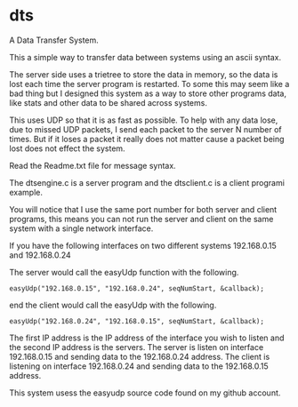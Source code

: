 # dts
A Data Transfer System.

This a simple way to transfer data between systems using an ascii syntax.

The server side uses a trietree to store the data in memory, so the data is lost each time the server
program is restarted.  To some this may seem like a bad thing but I designed this system as a way to
store other programs data, like stats and other data to be shared across systems.

This uses UDP so that it is as fast as possible.  To help with any data lose, due to missed UDP packets, I
send each packet to the server N number of times.  But if it loses a packet it really does not matter cause
a packet being lost does not effect the system.

Read the Readme.txt file for message syntax.

The dtsengine.c is a server program and the dtsclient.c is a client programi example.

You will notice that I use the same port number for both server and client programs, this means you can
not run the server and client on the same system with a single network interface.

If you have the following interfaces on two different systems 192.168.0.15 and 192.168.0.24

The server would call the easyUdp function with the following.

	easyUdp("192.168.0.15", "192.168.0.24", seqNumStart, &callback);

end the client would call the easyUdp with the following.

	easyUdp("192.168.0.24", "192.168.0.15", seqNumStart, &callback);

The first IP address is the IP address of the interface you wish to listen and the second IP address
is the servers.  The server is listen on interface 192.168.0.15 and sending data to the 192.168.0.24 address.
The client is listening on interface 192.168.0.24 and sending data to the 192.168.0.15 address.

This system usess the easyudp source code found on my github account.
